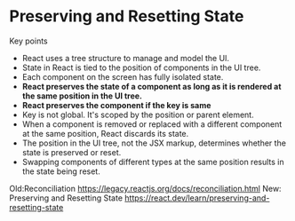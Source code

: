 # Preserving and Resetting State

Key points

- React uses a tree structure to manage and model the UI.
- State in React is tied to the position of components in the UI tree.
- Each component on the screen has fully isolated state.
- **React preserves the state of a component as long as it is rendered at the same position in the UI tree.**
- **React preserves the component if the key is same**
- Key is not global. It's scoped by the position or parent element.
- When a component is removed or replaced with a different component at the same position, React discards its state.
- The position in the UI tree, not the JSX markup, determines whether the state is preserved or reset.
- Swapping components of different types at the same position results in the state being reset.

Old:Reconciliation
https://legacy.reactjs.org/docs/reconciliation.html
New: Preserving and Resetting State
https://react.dev/learn/preserving-and-resetting-state
